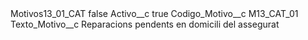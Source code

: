 <?xml version="1.0" encoding="UTF-8"?>
<CustomMetadata xmlns="http://soap.sforce.com/2006/04/metadata" xmlns:xsi="http://www.w3.org/2001/XMLSchema-instance" xmlns:xsd="http://www.w3.org/2001/XMLSchema">
    <label>Motivos13_01_CAT</label>
    <protected>false</protected>
    <values>
        <field>Activo__c</field>
        <value xsi:type="xsd:boolean">true</value>
    </values>
    <values>
        <field>Codigo_Motivo__c</field>
        <value xsi:type="xsd:string">M13_CAT_01</value>
    </values>
    <values>
        <field>Texto_Motivo__c</field>
        <value xsi:type="xsd:string">Reparacions pendents en domicili del assegurat</value>
    </values>
</CustomMetadata>
